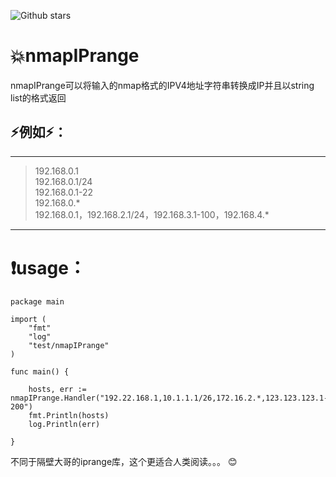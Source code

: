![Github stars](https://img.shields.io/github/stars/gooderbrother/nmapIPrange.svg)
# :boom:nmapIPrange

nmapIPrange可以将输入的nmap格式的IPV4地址字符串转换成IP并且以string list的格式返回<br>

## :zap:例如:zap:：
***
> 192.168.0.1 <br>
> 192.168.0.1/24 <br>
> 192.168.0.1-22 <br>
> 192.168.0.* <br>
> 192.168.0.1，192.168.2.1/24，192.168.3.1-100，192.168.4.* <br>
***

# :exclamation:usage：
```
package main

import (
	"fmt"
	"log"
	"test/nmapIPrange"
)

func main() {

	hosts, err := nmapIPrange.Handler("192.22.168.1,10.1.1.1/26,172.16.2.*,123.123.123.1-200")
	fmt.Println(hosts)
	log.Println(err)

}
```

不同于隔壁大哥的iprange库，这个更适合人类阅读。。。 :blush:

